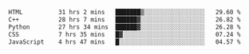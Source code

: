 <!--START_SECTION:waka-->

```txt
HTML          31 hrs 2 mins   ███████▒░░░░░░░░░░░░░░░░░   29.60 %
C++           28 hrs 7 mins   ██████▓░░░░░░░░░░░░░░░░░░   26.82 %
Python        27 hrs 34 mins  ██████▓░░░░░░░░░░░░░░░░░░   26.28 %
CSS           7 hrs 35 mins   █▓░░░░░░░░░░░░░░░░░░░░░░░   07.24 %
JavaScript    4 hrs 47 mins   █░░░░░░░░░░░░░░░░░░░░░░░░   04.57 %
```

<!--END_SECTION:waka-->
